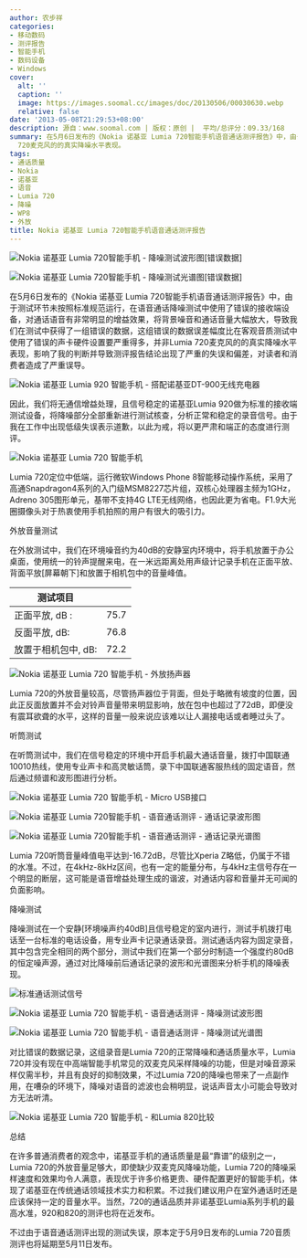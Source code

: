```yaml
---
author: 农步祥
categories:
- 移动数码
- 测评报告
- 智能手机
- 数码设备
- Windows
cover:
  alt: ''
  caption: ''
  image: https://images.soomal.cc/images/doc/20130506/00030630.webp
  relative: false
date: '2013-05-08T21:29:53+08:00'
description: 源自：www.soomal.com | 版权：原创 |  平均/总评分：09.33/168
summary: 在5月6日发布的《Nokia 诺基亚 Lumia 720智能手机语音通话测评报告》中，由于测试环节未按照标准规范运行，在语音通话降噪测试中使用了错误的接收端设备，这组错误的数据误差幅度比在客观音质测试中使用了错误的声卡硬件设置要严重得多，并非Lumia
  720麦克风的的真实降噪水平表现。
tags:
- 通话质量
- Nokia
- 诺基亚
- 语音
- Lumia 720
- 降噪
- WP8
- 外放
title: Nokia 诺基亚 Lumia 720智能手机语音通话测评报告
---
```


![Nokia 诺基亚 Lumia 720智能手机 - 降噪测试波形图[错误数据]](https://images.soomal.cc/images/doc/20130506/00030628_01.webp)



![Nokia 诺基亚 Lumia 720智能手机 - 降噪测试光谱图[错误数据]](https://images.soomal.cc/images/doc/20130506/00030629_01.webp)



在5月6日发布的《Nokia 诺基亚 Lumia 720智能手机语音通话测评报告》中，由于测试环节未按照标准规范运行，在语音通话降噪测试中使用了错误的接收端设备，对通话语音有非常明显的增益效果，将背景噪音和通话音量大幅放大，导致我们在测试中获得了一组错误的数据，这组错误的数据误差幅度比在客观音质测试中使用了错误的声卡硬件设置要严重得多，并非Lumia 720麦克风的的真实降噪水平表现，影响了我的判断并导致测评报告结论出现了严重的失误和偏差，对读者和消费者造成了严重误导。



![Nokia 诺基亚 Lumia 920 智能手机 - 搭配诺基亚DT-900无线充电器](https://images.soomal.cc/images/doc/20130101/00026231.webp)



因此，我们将无通信增益处理，且信号稳定的诺基亚Lumia 920做为标准的接收端测试设备，将降噪部分全部重新进行测试核查，分析正常和稳定的录音信号。由于我在工作中出现低级失误表示道歉，以此为戒，将以更严肃和端正的态度进行测评。



![Nokia 诺基亚 Lumia 720 智能手机](https://images.soomal.cc/images/doc/20130502/00030438.webp)



Lumia 720定位中低端，运行微软Windows Phone 8智能移动操作系统，采用了高通Snapdragon4系列的入门级MSM8227芯片组，双核心处理器主频为1GHz，Adreno 305图形单元，基带不支持4G LTE无线网络，也因此更为省电。F1.9大光圈摄像头对于热衷使用手机拍照的用户有很大的吸引力。







外放音量测试



在外放测试中，我们在环境噪音约为40dB的安静室内环境中，将手机放置于办公桌面，使用统一的铃声提醒来电，在一米远距离处用声级计记录手机在正面平放、背面平放[屏幕朝下]和放置于相机包中的音量峰值。



| 测试项目 |  |
| --- | --- |
| 正面平放, dB : | 75.7 |
| 反面平放, dB: | 76.8 |
| 放置于相机包中, dB: | 72.2 |



![Nokia 诺基亚 Lumia 720 智能手机 - 外放扬声器](https://images.soomal.cc/images/doc/20130502/00030443.webp)



Lumia 720的外放音量较高，尽管扬声器位于背面，但处于略微有坡度的位置，因此正反面放置并不会对铃声音量带来明显影响，放在包中也超过了72dB，即便没有震耳欲聋的水平，这样的音量一般来说应该难以让人漏接电话或者睡过头了。







听筒测试



在听筒测试中，我们在信号稳定的环境中开启手机最大通话音量，拨打中国联通10010热线，使用专业声卡和高灵敏话筒，录下中国联通客服热线的固定语音，然后通过频谱和波形图进行分析。



![Nokia 诺基亚 Lumia 720 智能手机 - Micro USB接口](https://images.soomal.cc/images/doc/20130502/00030459.webp)



![Nokia 诺基亚 Lumia 720智能手机 - 语音通话测评 - 通话记录波形图](https://images.soomal.cc/images/doc/20130506/00030626_01.webp)



![Nokia 诺基亚 Lumia 720智能手机 - 语音通话测评 - 通话记录光谱图](https://images.soomal.cc/images/doc/20130506/00030627_01.webp)



Lumia 720听筒音量峰值电平达到-16.72dB，尽管比Xperia Z略低，仍属于不错的水准。不过，在4kHz-8kHz区间，也有一定的能量分布，与4kHz主信号存在一个明显的断层，这可能是语音增益处理生成的谐波，对通话内容和音量并无可闻的负面影响。







降噪测试



降噪测试在一个安静[环境噪声约40dB]且信号稳定的室内进行，测试手机拨打电话至一台标准的电话设备，用专业声卡记录通话录音。测试通话内容为固定录音，其中包含完全相同的两个部分，测试中我们在第一个部分时制造一个强度约80dB的恒定噪声源，通过对比降噪前后通话记录的波形和光谱图来分析手机的降噪表现。



![标准通话测试信号](https://images.soomal.cc/images/doc/20130501/00030401.webp)



![Nokia 诺基亚 Lumia 720 智能手机 - 语音通话测评 - 降噪测试波形图](https://images.soomal.cc/images/doc/20130508/00030673_01.webp)



![Nokia 诺基亚 Lumia 720 智能手机 - 语音通话测评 - 降噪测试光谱图](https://images.soomal.cc/images/doc/20130508/00030674_01.webp)



对比错误的数据记录，这组录音是Lumia 720的正常降噪和通话质量水平，Lumia 720并没有现在中高端智能手机常见的双麦克风采样降噪的功能，但是对噪音源采样仅需半秒，并且有良好的抑制效果，不过Lumia 720的降噪也带来了一点副作用，在嘈杂的环境下，降噪对语音的滤波也会稍明显，说话声音太小可能会导致对方无法听清。



![Nokia 诺基亚 Lumia 720 智能手机 - 和Lumia 820比较](https://images.soomal.cc/images/doc/20130503/00030482.webp)



总结



在许多普通消费者的观念中，诺基亚手机的通话质量是最“靠谱”的级别之一，Lumia 720的外放音量足够大，即使缺少双麦克风降噪功能，Lumia 720的降噪采样速度和效果均令人满意，表现优于许多价格更贵、硬件配置更好的智能手机，体现了诺基亚在传统通话领域技术实力和积累。不过我们建议用户在室外通话时还是应该保持一定的音量水平。当然，720的通话品质并非诺基亚Lumia系列手机的最高水准，920和820的测评也将在近发布。



不过由于语音通话测评出现的测试失误，原本定于5月9日发布的Lumia 720音质测评也将延期至5月11日发布。